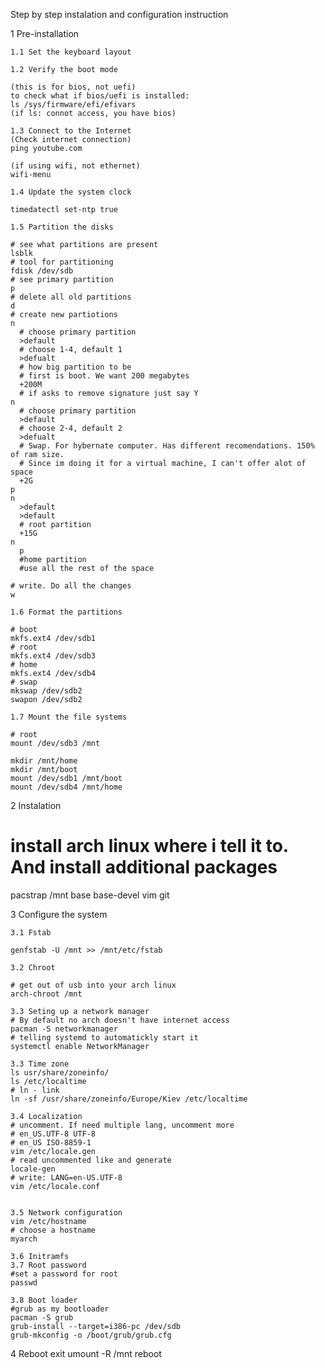 Step by step instalation and configuration instruction

1 Pre-installation

    1.1 Set the keyboard layout
    
    1.2 Verify the boot mode
    
    (this is for bios, not uefi)
    to check what if bios/uefi is installed:
    ls /sys/firmware/efi/efivars
    (if ls: connot access, you have bios)

    1.3 Connect to the Internet
    (Check internet connection)
    ping youtube.com

    (if using wifi, not ethernet)
    wifi-menu
    
    1.4 Update the system clock
    
    timedatectl set-ntp true
    
    1.5 Partition the disks
    
    # see what partitions are present
    lsblk
    # tool for partitioning
    fdisk /dev/sdb
    # see primary partition
    p
    # delete all old partitions
    d
    # create new partiotions
    n
      # choose primary partition
      >default
      # choose 1-4, default 1
      >defualt
      # how big partition to be
      # first is boot. We want 200 megabytes
      +200M
      # if asks to remove signature just say Y
    n
      # choose primary partition
      >default 
      # choose 2-4, default 2
      >defualt
      # Swap. For hybernate computer. Has different recomendations. 150% of ram size. 
      # Since im doing it for a virtual machine, I can't offer alot of space
      +2G
    p
    n
      >default
      >default
      # root partition
      +15G
    n
      p
      #home partition
      #use all the rest of the space
      
    # write. Do all the changes
    w
    
    1.6 Format the partitions
    
    # boot
    mkfs.ext4 /dev/sdb1
    # root
    mkfs.ext4 /dev/sdb3
    # home
    mkfs.ext4 /dev/sdb4
    # swap
    mkswap /dev/sdb2
    swapon /dev/sdb2
    
    1.7 Mount the file systems
    
    # root
    mount /dev/sdb3 /mnt
    
    mkdir /mnt/home
    mkdir /mnt/boot
    mount /dev/sdb1 /mnt/boot
    mount /dev/sdb4 /mnt/home

2 Instalation
# install arch linux where i tell it to. And install additional packages
pacstrap /mnt base base-devel vim git
    
3 Configure the system

    3.1 Fstab
    
    genfstab -U /mnt >> /mnt/etc/fstab
    
    3.2 Chroot
    
    # get out of usb into your arch linux
    arch-chroot /mnt
    
    3.3 Seting up a network manager
    # By default no arch doesn't have internet access
    pacman -S networkmanager
    # telling systemd to automatickly start it
    systemctl enable NetworkManager
    
    3.3 Time zone
    ls usr/share/zoneinfo/
    ls /etc/localtime
    # ln - link
    ln -sf /usr/share/zoneinfo/Europe/Kiev /etc/localtime
    
    3.4 Localization
    # uncomment. If need multiple lang, uncomment more
    # en_US.UTF-8 UTF-8
    # en_US ISO-8859-1
    vim /etc/locale.gen
    # read uncommented like and generate
    locale-gen
    # write: LANG=en-US.UTF-8
    vim /etc/locale.conf
    
    
    3.5 Network configuration
    vim /etc/hostname
    # choose a hostname
    myarch
    
    3.6 Initramfs
    3.7 Root password
    #set a password for root
    passwd
    
    3.8 Boot loader
    #grub as my bootloader
    pacman -S grub
    grub-install --target=i386-pc /dev/sdb
    grub-mkconfig -o /boot/grub/grub.cfg
    
4 Reboot
exit
umount -R /mnt
reboot






